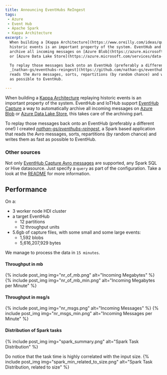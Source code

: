 ```yaml
---
title: Announcing EventHubs ReIngest
tags: 
 - Azure
 - Event Hub
 - Apache Spark
 - Kappa Architecture
excerpt: >
  When building a [Kappa Architecture](https://www.oreilly.com/ideas/questioning-the-lambda-architecture) replaying 
  historic events is an important property of the system. EventHub and IoTHub support [EventHub Capture](https://docs.microsoft.com/en-us/azure/event-hubs/event-hubs-capture-overview) a way to automatically 
  archive all incoming messages on [Azure Blob](https://azure.microsoft.com/services/storage/blobs/) 
  or [Azure Data Lake Store](https://azure.microsoft.com/services/data-lake-store/), this takes care of the archiving part.

  To replay those messages back onto an EventHub (preferably a different one!) I created 
  _[nathan-gs/eventhubs-reingest](https://github.com/nathan-gs/eventhubs-reingest)_, a Spark based application that 
  reads the Avro messages, sorts, repartitions (by random chance) and writes them as fast 
  as possible to EventHub. 

---
```


When building a [Kappa Architecture](https://www.oreilly.com/ideas/questioning-the-lambda-architecture) replaying 
historic events is an important property of the system. EventHub and IoTHub support [EventHub Capture](https://docs.microsoft.com/en-us/azure/event-hubs/event-hubs-capture-overview) a way to automatically 
archive all incoming messages on [Azure Blob](https://azure.microsoft.com/services/storage/blobs/) 
or [Azure Data Lake Store](https://azure.microsoft.com/services/data-lake-store/), this takes care of the archiving part.

To replay those messages back onto an EventHub (preferably a different one!) I created 
_[nathan-gs/eventhubs-reingest](https://github.com/nathan-gs/eventhubs-reingest)_, a Spark based application that 
reads the Avro messages, sorts, repartitions (by random chance) and writes them as fast 
as possible to EventHub. 

### Other sources

Not only [EventHub Capture Avro messages](https://docs.microsoft.com/en-us/azure/event-hubs/event-hubs-capture-overview#exploring-the-captured-files-and-working-with-avro) are supported, any Spark SQL or Hive datasource. Just specify a `query` as part of the configuration. Take a look at the 
[README](https://github.com/nathan-gs/eventhubs-reingest) for more information.


## Performance

On a:
* 3 worker node HDI cluster
* a target EventHub
  * 12 partitions
  * 12 throughput units
* 5.6gb of capture files, with some small and some large events:
  * 1,592 blobs
  * 5,616,207,929 bytes
  
We manage to process the data in `15 minutes`. 

#### Throughput in mb
{% include post_img img="nr_of_mb.png" alt="Incoming Megabytes"  %}
{% include post_img img="nr_of_mb_min.png" alt="Incoming Megabytes per Minute"  %}


#### Throughput in msg/s
{% include post_img img="nr_msgs.png" alt="Incoming Messages"  %}
{% include post_img img="nr_msgs_min.png" alt="Incoming Messages per Minute"  %}

#### Distribution of Spark tasks
{% include post_img img="spark_summary.png" alt="Spark Task Distribution"  %}

Do notice that the task time is highly correlated with the input size.
{% include post_img img="spark_min_related_to_size.png" alt="Spark Task Distribution, related to size"  %}

